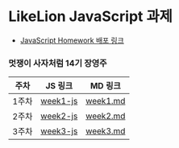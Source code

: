# LikeLion JavaScript 과제

- [JavaScript Homework 배포 링크](https://jyj7435.github.io/JS-Homework/)

### 멋쟁이 사자처럼 14기 장영주

| 주차  | JS 링크                             | MD 링크                   |
| ----- | ----------------------------------- | ------------------------- |
| 1주차 | [week1-js](./src/week1-js.js)       | [week1.md](./md/week1.md) |
| 2주차 | [week2-js](./src/week2/week2-js.js) | [week2.md](./md/week2.md) |
| 3주차 | [week3-js](./src/week3/week3-js.js) | [week3.md](./md/week3.md) |
